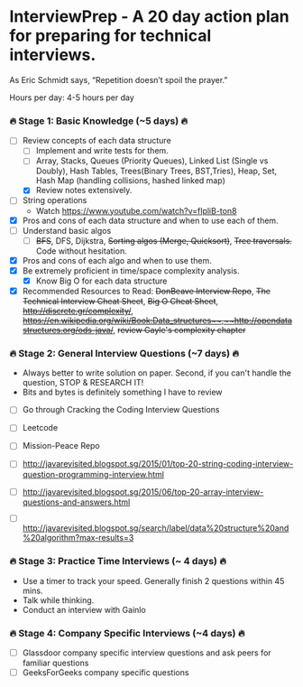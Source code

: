 # InterviewPrep - A 20 day action plan for preparing for technical interviews. 

As Eric Schmidt says, “Repetition doesn’t spoil the prayer.” 

Hours per day: 4-5 hours per day

### :fire: Stage 1: Basic Knowledge (~5 days) :fire:
- [ ] Review concepts of each data structure
    - [ ] Implement and write tests for them.   
    - [ ] Array, Stacks, Queues (Priority Queues), Linked List (Single vs Doubly), Hash Tables, Trees(Binary Trees, BST,Tries), Heap, Set, Hash Map (handling collisions, hashed linked map)
    - [x] Review notes extensively.
- [ ] String operations
    - Watch https://www.youtube.com/watch?v=fIpliB-ton8   
- [x] Pros and cons of each data structure and when to use each of them. 
- [ ] Understand basic algos
    - [ ] ~~BFS~~, DFS, Dijkstra, ~~Sorting algos (Merge, Quicksort)~~, ~~Tree traversals.~~ Code without hesitation.    
- [x] Pros and cons of each algo and when to use them. 
- [x] Be extremely proficient in time/space complexity analysis. 
    - [x] Know Big O for each data structure   
- [x] Recommended Resources to Read: ~~DonBeave Interview Repo~~, ~~The Technical Interview Cheat Sheet~~, ~~Big O Cheat Sheet~~, ~~http://discrete.gr/complexity/~~, ~~https://en.wikipedia.org/wiki/Book:Data_structures~~,~~http://opendatastructures.org/ods-java/~~, ~~review Gayle's complexity chapter~~

### :fire: Stage 2: General Interview Questions (~7 days) :fire:
- Always better to write solution on paper. Second, if you can't handle the question, STOP & RESEARCH IT! 
- Bits and bytes is definitely something I have to review
- [ ] Go through Cracking the Coding Interview Questions
- [ ] Leetcode
- [ ] Mission-Peace Repo
- [ ] http://javarevisited.blogspot.sg/2015/01/top-20-string-coding-interview-question-programming-interview.html
- [ ] http://javarevisited.blogspot.sg/2015/06/top-20-array-interview-questions-and-answers.html
- [ ] http://javarevisited.blogspot.sg/search/label/data%20structure%20and%20algorithm?max-results=3


### :fire: Stage 3: Practice Time Interviews (~ 4 days) :fire:
- Use a timer to track your speed. Generally finish 2 questions within 45 mins. 
- Talk while thinking. 
- Conduct an interview with Gainlo 

### :fire: Stage 4: Company Specific Interviews (~4 days) :fire:
- [ ] Glassdoor company specific interview questions and ask peers for familiar questions
- [ ] GeeksForGeeks company specific questions 
